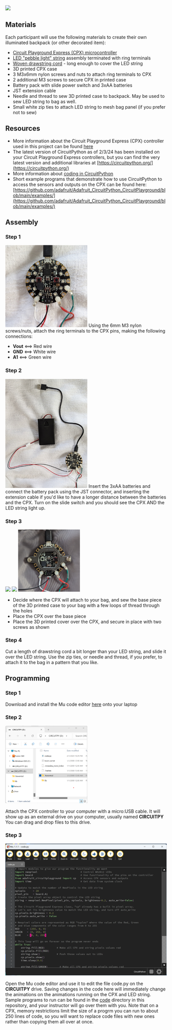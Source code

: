 <img src="images/bag.jpg" width="256">

## Materials
Each participant will use the following materials to create their own illuminated backpack (or other decorated item):
- [Circuit Playground Express (CPX) microcontroller](https://www.adafruit.com/product/3333)
- [LED "pebble light" string](https://www.aliexpress.us/item/3256805296568805.html) assembly terminated with ring terminals
- [Woven drawstring cord](https://www.amazon.com/gp/product/B09K6S5FZJ) - long enough to cover the LED string
- 3D printed CPX case
- 3 M3x6mm nylon screws and nuts to attach ring terminals to CPX
- 2 additional M3 screws to secure CPX in printed case
- Battery pack with slide power switch and 3xAA batteries
- JST extension cable
- Needle and thread to sew 3D printed case to backpack. May be used to sew LED string to bag as well.
- Small white zip ties to attach LED string to mesh bag panel (if you prefer not to sew)

## Resources
- More information about the Circuit Playground Express (CPX) controller used in this project can be found [here](https://learn.adafruit.com/adafruit-circuit-playground-express/overview) 
- The latest version of CircuitPython as of 2/3/24 has been installed on your Circuit Playground Express controllers, but you can find the very latest version and additional libraries at [https://circuitpython.org/](https://circuitpython.org/)
- More information about [coding in CircuitPython](https://learn.adafruit.com/welcome-to-circuitpython/overview)
- Short example programs that demonstrate how to use CircuitPython to access the sensors and outputs on the CPX can be found here: [https://github.com/adafruit/Adafruit_CircuitPython_CircuitPlayground/blob/main/examples/](https://github.com/adafruit/Adafruit_CircuitPython_CircuitPlayground/blob/main/examples/)

## Assembly
### Step 1
<img src="images/pins.jpg" width="256">
Using the 6mm M3 nylon screws/nuts, attach the ring terminals to the CPX pins, making the following connections:

- **Vout** <==> Red wire
- **GND**  <==> White wire
- **A1**   <==> Green wire

### Step 2
<img src="images/wiring.jpg" width="256">
Insert the 3xAA batteries and connect the battery pack using the JST connector, and inserting the extension cable if you'd like to have a longer distance between the batteries and the CPX. Turn on the slide switch and you should see the CPX AND the LED string light up.

### Step 3
<img src="images/case1.jpg" width="256">  <img src="images/case2.jpg" width="256">  <img src="images/case3.jpg" width="193">
- Decide where the CPX will attach to your bag, and sew the base piece of the 3D printed case to your bag with a few loops of thread through the holes
- Place the CPX over the base piece
- Place the 3D printed cover over the CPX, and secure in place with two screws as shown

### Step 4
Cut a length of drawstring cord a bit longer than your LED string, and slide it over the LED string. Use the zip ties, or needle and thread, if you prefer, to attach it to the bag in a pattern that you like.


## Programming

### Step 1
Download and install the Mu code editor [here](https://codewith.mu/) onto your laptop

### Step 2
<img src="images/drive.png" width="256">

Attach the CPX controller to your computer with a micro:USB cable. It will show up as an external drive on your computer, usually named **CIRCUITPY** You can drag and drop files to this drive.

### Step 3
<img src="images/mu.png" width="512">

Open the Mu code editor and use it to edit the file code.py on the **CIRCUITPY** drive. Saving changes in the code here will immediately change the animations on the animations running on the CPX and LED string. Sample programs to run can be found in the [code](./code) directory in this repository, and your instructor will go over them with you. Note that on a CPX, memory restrictions limit the size of a progrm you can run to about 250 lines of code, so you will want to replace code files with new ones rather than copying them all over at once.
 
